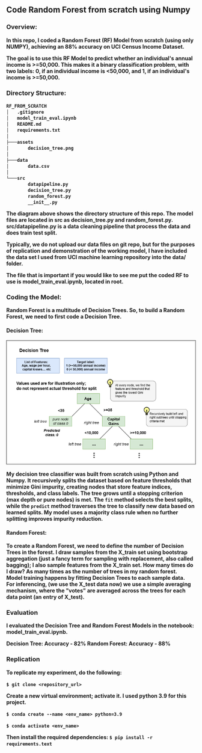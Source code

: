 ## Code Random Forest from scratch using Numpy

### <b>Overview:<b>
In this repo, I coded a Random Forest (RF) Model from scratch (using only NUMPY), achieving an 88% accuracy on UCI Census Income Dataset.  

The goal is to use this RF Model to predict whether an individual's annual income is >=50,000. This makes it a binary classification problem, with two labels: 0, if an individual income is <50,000, and 1, if an individual's income is >=50,000. 

### <b>Directory Structure:<b>

```
RF_FROM_SCRATCH
│   .gitignore
│   model_train_eval.ipynb
│   README.md
│   requirements.txt
│
├───assets
│       decision_tree.png
│
├───data
│       data.csv
│
└───src
        datapipeline.py
        decision_tree.py
        random_forest.py
        __init__.py
```
The diagram above shows the directory structure of this repo. 
The model files are located in src as decision_tree.py and random_forest.py.
src/datapipeline.py is a data cleaning pipeline that process the data and does train test split. 

Typically, we do not upload our data files on git repo, but for the purposes of replication and demonstration of the working model, I have included the data set I used from UCI machine learning repository into the data/ folder. 

The file that is important if you would like to see me put the coded RF to use is
model_train_eval.ipynb, located in root. 

### <b>Coding the Model:<b>

Random Forest is a multitude of Decision Trees. So, to build a Random Forest, we
need to first code a Decision Tree. 

#### <b>Decision Tree:<b>

![decision-tree-diagram](assets/decision_tree.png)

My decision tree classifier was built from scratch using Python and Numpy. It recursively splits the dataset based on feature thresholds that minimize Gini impurity, creating nodes that store feature indices, thresholds, and class labels. The tree grows until a stopping criterion (max depth or pure nodes) is met. The ```fit``` method selects the best splits, while the ```predict``` method traverses the tree to classify new data based on learned splits. My model uses a majority class rule when no further splitting improves impurity reduction.

#### <b>Random Forest:<b>

To create a Random Forest, we need to define the number of Decision Trees in the forest. I draw samples from the X_train set using bootstrap aggregation (just a fancy term for sampling with replacement, also called bagging); I also sample features from the X_train set. How many times do I draw? As many times as the number of trees in my random forest. <br>
Model training happens by fitting Decision Trees to each sample data. <br>
For inferencing, (we use the X_test data now) we use a simple averaging mechanism, where the "votes" are averaged across the trees for each data point (an entry of X_test).

### <b>Evaluation<b>

I evaluated the Decision Tree and Random Forest Models in the notebook:
model_train_eval.ipynb. 

Decision Tree: Accuracy - 82%
Random Forest: Accuracy - <b>88%<b>

### <b>Replication<b>

To replicate my experiment, do the following: <br>

```$ git clone <repository_url>```

Create a new virtual environment; 
activate it. I used python 3.9 for this project. <br>

```$ conda create --name <env_name> python=3.9```

```$ conda activate <env_name>```

Then install the required dependencies:
```$ pip install -r requirements.text```